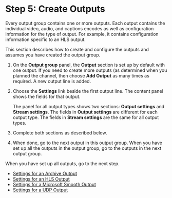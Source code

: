 # Step 5: Create Outputs<a name="creating-a-channel-step5"></a>

Every output group contains one or more outputs\. Each output contains the individual video, audio, and captions encodes as well as configuration information for the type of output\. For example, it contains configuration information specific to an HLS output\.

This section describes how to create and configure the outputs and assumes you have created the output group\. 

1. On the **Output group** panel, the **Output** section is set up by default with one output\. If you need to create more outputs \(as determined when you planned the channel, then choose **Add Output** as many times as required\. A new output line is added\.

1. Choose the **Settings** link beside the first output line\. The content panel shows the fields for that output\. 

   The panel for all output types shows two sections: **Output settings** and **Stream settings**\. The fields in **Output settings** are different for each output type\. The fields in **Stream settings** are the same for all output types\. 

1. Complete both sections as described below\.

1. When done, go to the next output in this output group\. When you have set up all the outputs in the output group, go to the outputs in the next output group\.

When you have set up all outputs, go to the next step\.


+ [Settings for an Archive Output](output-settings-archive.md)
+ [Settings for an HLS Output](output-settings-hls.md)
+ [Settings for a Microsoft Smooth Output](output-settings-smooth.md)
+ [Settings for a UDP Output](output-settings-udp.md)